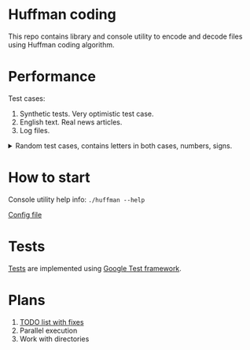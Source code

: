 # Huffman coding
This repo contains library and console utility to encode and decode files
using Huffman coding algorithm.

# Performance
Test cases:
1. Synthetic tests. Very optimistic test case.
2. English text. Real news articles.
3. Log files.

<details><summary>Random test cases, contains letters in both cases, numbers, signs.</summary>
<p>

| Test case | Approximate origin size | Encoded size (bytes) | Saved space | Elapsed time (ms) | Performance (bytes/ms) |
| --------- | ----------------------- | -------------------- | ----------- | ----------------- | ---------------------- |
| Example   | 10 KiB                  | TODO                 | TODO        | TODO              | TODO                   |
| Example   | 100 KiB                 | TODO                 | TODO        | TODO              | TODO                   |
| Example   | 1 MiB                   | TODO                 | TODO        | TODO              | TODO                   |
| Example   | 10 MiB                  | TODO                 | TODO        | TODO              | TODO                   |
| Example   | 100 MiB                 | TODO                 | TODO        | TODO              | TODO                   |
| Example   | 1 GiB                   | TODO                 | TODO        | TODO              | TODO                   |
| Example   | 10 GiB                  | TODO                 | TODO        | TODO              | TODO                   |
</p>
</details>

# How to start
Console utility help info: ```./huffman --help```

[Config file](/src/config.h)

# Tests
[Tests](/tests/) are implemented using 
[Google Test framework](https://github.com/google/googletest).

# Plans
1. [TODO list with fixes](/TODO.md)
2. Parallel execution
3. Work with directories
